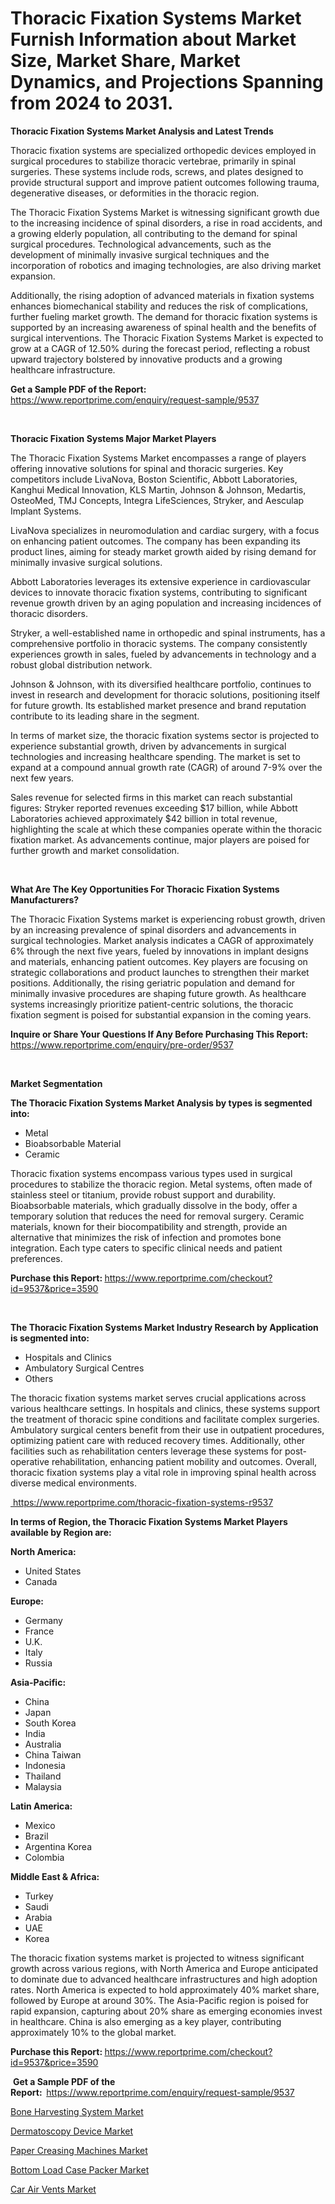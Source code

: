 <p><h1>Thoracic Fixation Systems Market Furnish Information about Market Size, Market Share, Market Dynamics, and Projections Spanning from 2024 to 2031.</h1></p><p><strong>Thoracic Fixation Systems Market Analysis and Latest Trends</strong></p>
<p><p>Thoracic fixation systems are specialized orthopedic devices employed in surgical procedures to stabilize thoracic vertebrae, primarily in spinal surgeries. These systems include rods, screws, and plates designed to provide structural support and improve patient outcomes following trauma, degenerative diseases, or deformities in the thoracic region.</p><p>The Thoracic Fixation Systems Market is witnessing significant growth due to the increasing incidence of spinal disorders, a rise in road accidents, and a growing elderly population, all contributing to the demand for spinal surgical procedures. Technological advancements, such as the development of minimally invasive surgical techniques and the incorporation of robotics and imaging technologies, are also driving market expansion. </p><p>Additionally, the rising adoption of advanced materials in fixation systems enhances biomechanical stability and reduces the risk of complications, further fueling market growth. The demand for thoracic fixation systems is supported by an increasing awareness of spinal health and the benefits of surgical interventions. The Thoracic Fixation Systems Market is expected to grow at a CAGR of 12.50% during the forecast period, reflecting a robust upward trajectory bolstered by innovative products and a growing healthcare infrastructure.</p></p>
<p><strong>Get a Sample PDF of the Report:&nbsp;</strong> <a href="https://www.reportprime.com/enquiry/request-sample/9537">https://www.reportprime.com/enquiry/request-sample/9537</a></p>
<p>&nbsp;</p>
<p><strong>Thoracic Fixation Systems Major Market Players</strong></p>
<p><p>The Thoracic Fixation Systems Market encompasses a range of players offering innovative solutions for spinal and thoracic surgeries. Key competitors include LivaNova, Boston Scientific, Abbott Laboratories, Kanghui Medical Innovation, KLS Martin, Johnson & Johnson, Medartis, OsteoMed, TMJ Concepts, Integra LifeSciences, Stryker, and Aesculap Implant Systems.</p><p>LivaNova specializes in neuromodulation and cardiac surgery, with a focus on enhancing patient outcomes. The company has been expanding its product lines, aiming for steady market growth aided by rising demand for minimally invasive surgical solutions.</p><p>Abbott Laboratories leverages its extensive experience in cardiovascular devices to innovate thoracic fixation systems, contributing to significant revenue growth driven by an aging population and increasing incidences of thoracic disorders. </p><p>Stryker, a well-established name in orthopedic and spinal instruments, has a comprehensive portfolio in thoracic systems. The company consistently experiences growth in sales, fueled by advancements in technology and a robust global distribution network.</p><p>Johnson & Johnson, with its diversified healthcare portfolio, continues to invest in research and development for thoracic solutions, positioning itself for future growth. Its established market presence and brand reputation contribute to its leading share in the segment.</p><p>In terms of market size, the thoracic fixation systems sector is projected to experience substantial growth, driven by advancements in surgical technologies and increasing healthcare spending. The market is set to expand at a compound annual growth rate (CAGR) of around 7-9% over the next few years.</p><p>Sales revenue for selected firms in this market can reach substantial figures: Stryker reported revenues exceeding $17 billion, while Abbott Laboratories achieved approximately $42 billion in total revenue, highlighting the scale at which these companies operate within the thoracic fixation market. As advancements continue, major players are poised for further growth and market consolidation.</p></p>
<p>&nbsp;</p>
<p><strong>What Are The Key Opportunities For Thoracic Fixation Systems Manufacturers?</strong></p>
<p><p>The Thoracic Fixation Systems market is experiencing robust growth, driven by an increasing prevalence of spinal disorders and advancements in surgical technologies. Market analysis indicates a CAGR of approximately 6% through the next five years, fueled by innovations in implant designs and materials, enhancing patient outcomes. Key players are focusing on strategic collaborations and product launches to strengthen their market positions. Additionally, the rising geriatric population and demand for minimally invasive procedures are shaping future growth. As healthcare systems increasingly prioritize patient-centric solutions, the thoracic fixation segment is poised for substantial expansion in the coming years.</p></p>
<p><strong>Inquire or Share Your Questions If Any Before Purchasing This Report:</strong> <a href="https://www.reportprime.com/enquiry/pre-order/9537">https://www.reportprime.com/enquiry/pre-order/9537</a></p>
<p>&nbsp;</p>
<p><strong>Market Segmentation</strong></p>
<p><strong>The Thoracic Fixation Systems Market Analysis by types is segmented into:</strong></p>
<p><ul><li>Metal</li><li>Bioabsorbable Material</li><li>Ceramic</li></ul></p>
<p><p>Thoracic fixation systems encompass various types used in surgical procedures to stabilize the thoracic region. Metal systems, often made of stainless steel or titanium, provide robust support and durability. Bioabsorbable materials, which gradually dissolve in the body, offer a temporary solution that reduces the need for removal surgery. Ceramic materials, known for their biocompatibility and strength, provide an alternative that minimizes the risk of infection and promotes bone integration. Each type caters to specific clinical needs and patient preferences.</p></p>
<p><strong>Purchase this Report:&nbsp;</strong><a href="https://www.reportprime.com/checkout?id=9537&price=3590">https://www.reportprime.com/checkout?id=9537&price=3590</a></p>
<p>&nbsp;</p>
<p><strong>The Thoracic Fixation Systems Market Industry Research by Application is segmented into:</strong></p>
<p><ul><li>Hospitals and Clinics</li><li>Ambulatory Surgical Centres</li><li>Others</li></ul></p>
<p><p>The thoracic fixation systems market serves crucial applications across various healthcare settings. In hospitals and clinics, these systems support the treatment of thoracic spine conditions and facilitate complex surgeries. Ambulatory surgical centers benefit from their use in outpatient procedures, optimizing patient care with reduced recovery times. Additionally, other facilities such as rehabilitation centers leverage these systems for post-operative rehabilitation, enhancing patient mobility and outcomes. Overall, thoracic fixation systems play a vital role in improving spinal health across diverse medical environments.</p></p>
<p><a href="https://www.reportprime.com/thoracic-fixation-systems-r9537">&nbsp;https://www.reportprime.com/thoracic-fixation-systems-r9537</a></p>
<p><strong>In terms of Region, the Thoracic Fixation Systems Market Players available by Region are:</strong></p>
<p>
    <p> <strong> North America: </strong>
        <ul>
            <li>United States</li>
            <li>Canada</li>
        </ul>
        </p> 
    <p> <strong> Europe: </strong>
        <ul>
            <li>Germany</li>
            <li>France</li>
            <li>U.K.</li>
            <li>Italy</li>
            <li>Russia</li>
        </ul>
        </p> 
    <p> <strong> Asia-Pacific: </strong>
        <ul>
            <li>China</li>
            <li>Japan</li>
            <li>South Korea</li>
            <li>India</li>
            <li>Australia</li>
            <li>China Taiwan</li>
            <li>Indonesia</li>
            <li>Thailand</li>
            <li>Malaysia</li>
        </ul>
        </p> 
    <p> <strong> Latin America: </strong>
        <ul>
            <li>Mexico</li>
            <li>Brazil</li>
            <li>Argentina Korea</li>
            <li>Colombia</li>
        </ul>
        </p> 
    <p> <strong> Middle East & Africa: </strong>
        <ul>
            <li>Turkey</li>
            <li>Saudi</li>
            <li>Arabia</li>
            <li>UAE</li>
            <li>Korea</li>
        </ul>
    </p>
    </p>
<p><p>The thoracic fixation systems market is projected to witness significant growth across various regions, with North America and Europe anticipated to dominate due to advanced healthcare infrastructures and high adoption rates. North America is expected to hold approximately 40% market share, followed by Europe at around 30%. The Asia-Pacific region is poised for rapid expansion, capturing about 20% share as emerging economies invest in healthcare. China is also emerging as a key player, contributing approximately 10% to the global market.</p></p>
<p><strong>Purchase this Report: </strong><a href="https://www.reportprime.com/checkout?id=9537&price=3590">https://www.reportprime.com/checkout?id=9537&price=3590</a></p>
<p>&nbsp;<strong>Get a Sample PDF of the Report:&nbsp;&nbsp;</strong><a href="https://www.reportprime.com/enquiry/request-sample/9537">https://www.reportprime.com/enquiry/request-sample/9537</a></p>
<p><strong></strong></p>
<p><p><a href="https://medium.com/@kimzemlak/the-growth-of-the-bone-harvesting-system-market-has-been-significant-driven-by-various-critical-916c243d9e90">Bone Harvesting System Market</a></p><p><a href="https://medium.com/@kimzemlak/dermatoscopy-device-market-size-growth-and-industry-analysis-by-market-segmentation-and-regional-44b4f64213c4">Dermatoscopy Device Market</a></p><p><a href="https://issuu.com/reportprime-2/docs/paper-creasing-machines-market-size_a83f26c489c236">Paper Creasing Machines Market</a></p><p><a href="https://www.linkedin.com/pulse/insights-bottom-load-case-packer-market-share-competitive-w76of?trackingId=sELcTFMHTjGb7WAE1Ajwnw%3D%3D">Bottom Load Case Packer Market</a></p><p><a href="https://www.linkedin.com/pulse/car-air-vents-market-outlook-complete-industry-analysis-sxhoe?trackingId=ECsfD7mdRTiduD52XVQQWA%3D%3D">Car Air Vents Market</a></p></p>